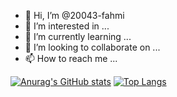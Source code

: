 - 👋 Hi, I’m @20043-fahmi
- 👀 I’m interested in ...
- 🌱 I’m currently learning ...
- 💞️ I’m looking to collaborate on ...
- 📫 How to reach me ...

<!---
20043-fahmi/20043-fahmi is a ✨ special ✨ repository because its `README.md` (this file) appears on your GitHub profile.
You can click the Preview link to take a look at your changes.
--->

[![Anurag's GitHub stats](https://github-readme-stats.vercel.app/api?username=20043-fahmi)](https://github.com/anuraghazra/github-readme-stats)
[![Top Langs](https://github-readme-stats.vercel.app/api/top-langs/?username=20043-fahmi&layout=compact)](https://github.com/anuraghazra/github-readme-stats)
